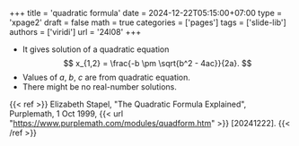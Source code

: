 +++
title = 'quadratic formula'
date = 2024-12-22T05:15:00+07:00
type = 'xpage2'
draft = false
math = true
categories = ['pages']
tags = ['slide-lib']
authors = ['viridi']
url = '24l08'
+++
<!--more-->

+ It gives solution of a quadratic equation
$$
x_{1,2} = \frac{-b \pm \sqrt{b^2 - 4ac}}{2a}.
$$
+ Values of $a$, $b$, $c$ are from quadratic equation.
+ There might be no real-number solutions.

{{< ref >}}
Elizabeth Stapel, "The Quadratic Formula Explained", Purplemath, 1 Oct 1999, {{< url "https://www.purplemath.com/modules/quadform.htm" >}} [20241222].
{{< /ref >}}
